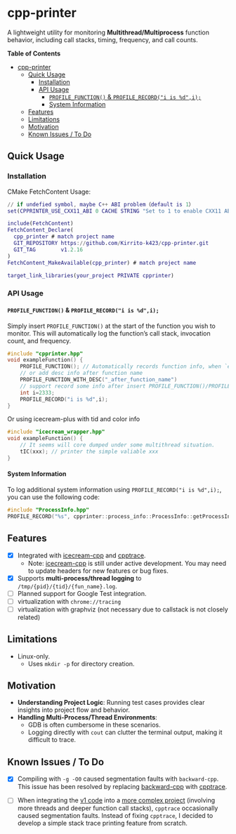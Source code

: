 # cpp-printer

A lightweight utility for monitoring **Multithread/Multiprocess** function behavior, including call stacks, timing, frequency, and call counts.

<!-- START doctoc generated TOC please keep comment here to allow auto update -->
<!-- DON'T EDIT THIS SECTION, INSTEAD RE-RUN doctoc TO UPDATE -->
**Table of Contents**

- [cpp-printer](#cpp-printer)
  - [Quick Usage](#quick-usage)
    - [Installation](#installation)
    - [API Usage](#api-usage)
      - [`PROFILE_FUNCTION()` \& `PROFILE_RECORD("i is %d",i);`](#profile_function--profile_recordi-is-di)
      - [System Information](#system-information)
  - [Features](#features)
  - [Limitations](#limitations)
  - [Motivation](#motivation)
  - [Known Issues / To Do](#known-issues--to-do)

<!-- END doctoc generated TOC please keep comment here to allow auto update -->

## Quick Usage

### Installation

CMake FetchContent Usage:

```m
// if undefied symbol, maybe C++ ABI problem（default is 1）
set(CPPRINTER_USE_CXX11_ABI 0 CACHE STRING "Set to 1 to enable CXX11 ABI")

include(FetchContent)
FetchContent_Declare(
  cpp_printer # match project name
  GIT_REPOSITORY https://github.com/Kirrito-k423/cpp-printer.git
  GIT_TAG        v1.2.16
)
FetchContent_MakeAvailable(cpp_printer) # match project name

target_link_libraries(your_project PRIVATE cpprinter)
```

### API Usage

#### `PROFILE_FUNCTION()` & `PROFILE_RECORD("i is %d",i);`

Simply insert `PROFILE_FUNCTION()` at the start of the function you wish to monitor. This will automatically log the function’s call stack, invocation count, and frequency.

```cpp
#include "cpprinter.hpp"
void exampleFunction() {
    PROFILE_FUNCTION(); // Automatically records function info, when `export CPPRINTER_RECORD_FUNCSTACK=1`
    // or add desc info after function name
    PROFILE_FUNCTION_WITH_DESC("_after_function_name")
    // support record some info after insert PROFILE_FUNCTION()/PROFILE_FUNCTION_WITH_DESC()
    int i=2333;
    PROFILE_RECORD("i is %d",i);
}
```

Or using icecream-plus with tid and color info

```cpp
#include "icecream_wrapper.hpp"
void exampleFunction() {
    // It seems will core dumped under some multithread situation.
    tIC(xxx); // printer the simple valiable xxx
}
```

#### System Information

To log additional system information using `PROFILE_RECORD("i is %d",i);`, you can use the following code:

```c++
#include "ProcessInfo.hpp"
PROFILE_RECORD("%s", cpprinter::process_info::ProcessInfo::getProcessInfo().c_str());
```

## Features

* [x] Integrated with [icecream-cpp](https://github.com/renatoGarcia/icecream-cpp) and [cpptrace](https://github.com/jeremy-rifkin/cpptrace).
  * Note: [icecream-cpp](https://github.com/renatoGarcia/icecream-cpp) is still under active development. You may need to update headers for new features or bug fixes.
* [x] Supports **multi-process/thread logging** to `/tmp/{pid}/{tid}/{fun_name}.log`.
* [ ] Planned support for Google Test integration.
* [ ] virtualization with `chrome://tracing`
* [ ] virtualization with graphviz (not necessary due to callstack is not closely related)

## Limitations

* Linux-only.
  * Uses `mkdir -p` for directory creation.

## Motivation

* **Understanding Project Logic**: Running test cases provides clear insights into project flow and behavior.
* **Handling Multi-Process/Thread Environments**:
    * GDB is often cumbersome in these scenarios.
    * Logging directly with `cout` can clutter the terminal output, making it difficult to trace.

## Known Issues / To Do

* [x] Compiling with `-g -O0` caused segmentation faults with `backward-cpp`. This issue has been resolved by replacing [backward-cpp](https://github.com/bombela/backward-cpp/tree/master) with [cpptrace](https://github.com/jeremy-rifkin/cpptrace).
* [ ] When integrating the [v1 code](https://github.com/Kirrito-k423/cpp-printer/releases/tag/v1.0) into a [more complex project](https://gitee.com/shaojiemike/pytorch/tree/v2.1.0/) (involving more threads and deeper function call stacks), `cpptrace` occasionally caused segmentation faults. Instead of fixing `cpptrace`, I decided to develop a simple stack trace printing feature from scratch.


